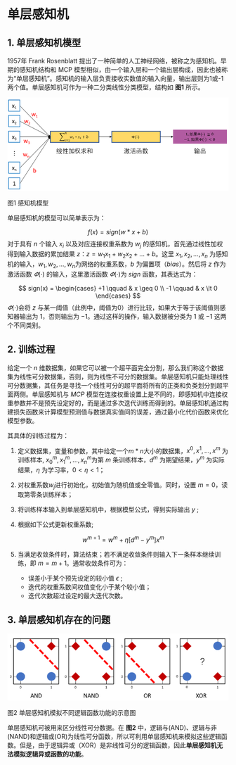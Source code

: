 # 单层感知机

## 1. 单层感知机模型

1957年 Frank Rosenblatt 提出了一种简单的人工神经网络，被称之为感知机。早期的感知机结构和 MCP 模型相似，由一个输入层和一个输出层构成，因此也被称为“单层感知机”。感知机的输入层负责接收实数值的输入向量，输出层则为1或-1两个值。单层感知机可作为一种二分类线性分类模型，结构如 **图1** 所示。

![图1 感知机模型](../../../images/deep_learning/basic_concepts/single_perceptron.png)

图1 感知机模型

单层感知机的模型可以简单表示为：


$$
f(x) = sign(w*x+b)
$$
对于具有 $n$ 个输入 $x_{i}$ 以及对应连接权重系数为 $w_j$ 的感知机，首先通过线性加权得到输入数据的累加结果 $z$：$z=w_1 x_1+w_2 x_2+ ... +b$。这里 $x_1,x_2,...,x_n$ 为感知机的输入，$w_1,w_2,...,w_n$为网络的权重系数，$b$ 为偏置项（$bias$）。然后将 $z$ 作为激活函数 $\varPhi(\cdot)$ 的输入，这里激活函数 $\varPhi(\cdot)$为 $sign$ 函数，其表达式为：


$$
sign(x) = 
\begin{cases}
+1 \qquad & x \geq 0 \\
-1 \qquad & x \lt 0
\end{cases}
$$
 $\varPhi(\cdot)$会将 $z$ 与某一阈值（此例中，阈值为$0$）进行比较，如果大于等于该阈值则感知器输出为 $1$，否则输出为 $-1$。通过这样的操作，输入数据被分类为 $1$ 或 $-1$ 这两个不同类别。

## 2. 训练过程

给定一个 $n$ 维数据集，如果它可以被一个超平面完全分割，那么我们称这个数据集为线性可分数据集，否则，则为线性不可分的数据集。单层感知机只能处理线性可分数据集，其任务是寻找一个线性可分的超平面将所有的正类和负类划分到超平面两侧。单层感知机与 $MCP$ 模型在连接权重设置上是不同的，即感知机中连接权重参数并不是预先设定好的，而是通过多次迭代训练而得到的。单层感知机通过构建损失函数来计算模型预测值与数据真实值间的误差，通过最小化代价函数来优化模型参数。

其具体的训练过程为：

1. 定义数据集，变量和参数，其中给定一个$m*n$大小的数据集，$x^0, x^1,...,x^m$ 为训练样本, $x_0^m, x_1^m, ..., x_n^m$为第 $m$ 条训练样本，$d^m$ 为期望结果，$y^m$ 为实际结果，$\eta$ 为学习率，$0 \lt \eta \lt 1$；

2. 对权重系数$w_j$进行初始化，初始值为随机值或全零值。同时，设置 $m = 0$，读取第零条训练样本；

3. 将训练样本输入到单层感知机中，根据模型公式，得到实际输出 $y$ ;

4. 根据如下公式更新权重系数;
   
   
   $$
   w^{m+1} = w^m + \eta[d^m - y^m]x^m
   $$
   
5. 当满足收敛条件时，算法结束；若不满足收敛条件则输入下一条样本继续训练，即 $m = m +1$。通常收敛条件可为：

   * 误差小于某个预先设定的较小值 $\epsilon$ ;
   * 迭代的权重系数间权值变化小于某个较小值；
   * 迭代次数超过设定的最大迭代次数。



## 3. 单层感知机存在的问题

![图2 单层感知机模拟不同逻辑函数功能的示意图](../../../images/deep_learning/basic_concepts/xor.png)

图2 单层感知机模拟不同逻辑函数功能的示意图

单层感知机可被用来区分线性可分数据。在 **图2** 中，逻辑与(AND)、逻辑与非(NAND)和逻辑或(OR)为线性可分函数，所以可利用单层感知机来模拟这些逻辑函数。但是，由于逻辑异或（XOR）是非线性可分的逻辑函数，因此**单层感知机无法模拟逻辑异或函数的功能**。